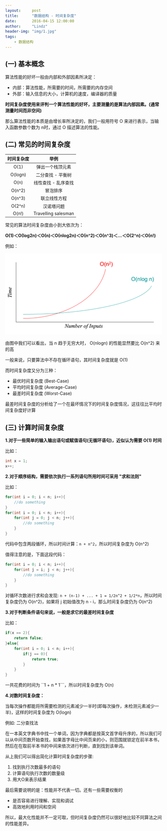 ```yaml
---
layout:     post
title:      "数据结构 - 时间复杂度"
date:       2016-04-15 12:00:00
author:     "Lindz"
header-img: "img/1.jpg"
tags:
    - 数据结构
---
```


## (一) 基本概念

算法性能的好坏一般由内部和外部因素所决定：

* 内部：算法性能，所需要的时间，所需要的内存空间
* 外部：输入信息的大小，计算机的速度，编译器的质量

**时间复杂度使用来评判一个算法性能的好坏，主要测量的是算法内部因素。(通常测量时间而非空间)**

那么算法性能的本质是由增长率所决定的，我们一般用符号 O 来进行表示，当输入函数参数个数为 n时，通过 O 描述算法的性能。

## (二) 常见的时间复杂度

| 时间复杂度 | 举例 |
| :--: |:---------------------:| 
| O(1) | 弹出一个栈顶元素 | 
| O(logn)| 二分查找 - 平衡树 | 
| O(n)  | 线性查找 - 乱序查找 | 
| O(n^2)| 冒泡排序 | 
| O(n^3)| 联立线性方程 | 
| O(2^n)| 汉诺塔问题 | 
| O(n!) | Travelling salesman | 

常见的算法时间复杂度由小到大依次为：

**Ο(1)＜Ο(log2n)＜Ο(n)＜Ο(nlog2n)＜Ο(n^2)＜Ο(n^3)＜…＜Ο(2^n)＜Ο(n!)**

例如：

![](/assets/2016-04-15-time-complexity/1.png)

由图中我们可以看出，当 n 趋于无穷大时， O(nlogn) 的性能显然要比 O(n^2) 来的高

一般来说，只要算法中不存在循环语句，其时间复杂度就是 O(1)

而时间复杂度又分为三种：

* 最优时间复杂度 (Best-Case)
* 平均时间复杂度 (Average-Case)
* 最差时间复杂度 (Worst-Case)

最差时间复杂度的分析给了一个在最坏情况下的时间复杂度情况，这往往比平均时间复杂度好计算

## (三) 计算时间复杂度

**1.对于一些简单的输入输出语句或赋值语句(无循环语句)，近似认为需要 O(1) 时间**

比如：

```java
int x = 1;
x++;
```

**2.对于顺序结构，需要依次执行一系列语句所用时间可采用 "求和法则"**

比如：

```java
for(int i = 0; i < n; i++){
	//do something
}
for(int i = 0; i < n; i++){
	for(int j = 0; j < n; j++){
		//do something
	}
}
```

代码中包含两段循环，所以时间计算：```n + n^2```，所以时间复杂度为 O(n^2)

值得注意的是，下面这段代码：

```java
for(int i = 0; i < n; i++){
	for(int j = i; j < n; j++){
		//do something
	}
}
```

对循环次数进行求和会发现: ```n + (n-1) + ... + 1 = 1/2n^2 + 1/2*n```，所以时间复杂度仍为 O(n^2)，如果将 j 初始值改为 n - i，那么时间复杂度仍为 O(n^2)

**3.对于判断条件语句来说，一般是求它的最差时间复杂度**

比如：

```java
if(x == 2){
	return false;
}else{
	for(int i = 0; i < n; i++){
		if(j == 0){
			return true;
		}
	}
}
```

一共花费的时间为 ``1 + n * 1```，所以时间复杂度为 O(n)

**4.对数时间复杂度：**

当每次操作都能将所需要检测的元素减少一半时(即每次操作，未检测元素减少一半)，这样的时间复杂度为 O(logn)

例如: 二分查找法

在一本英文字典书中找一个单词，因为字典都是按英文首字母升序的，所以我们可以从中间页数开始查找，如果首字母比中间页来的小，则范围就锁定在前半本书，然后在在取前半本书的中间来依次进行判断，直到找到该单词。

从上我们可以得出简化计算时间复杂度的步骤:

1. 找到执行次数最多的语句 
2. 计算语句执行次数的数量级
3. 用大O来表示结果 

最后需要说明的是：性能并不代表一切。还有一些需要权衡的

* 是否容易进行理解、实现和调试
* 高效地利用时间和空间

所以，最大化性能并不一定可取，但时间复杂度仍然可以很好地比较不同算法之间的性能差异。


